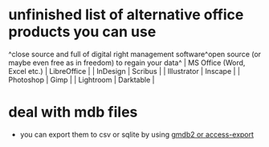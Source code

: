 # unfinished list of alternative office products you can use

^close source and full of digital right management software^open source (or maybe even free as in freedom) to regain your data^
| MS Office (Word, Excel etc.) | LibreOffice |
| InDesign | Scribus |
| Illustrator | Inscape |
| Photoshop | Gimp |
| Lightroom | Darktable |

# deal with mdb files

* you can export them to csv or sqlite by using [gmdb2 or access-export](https://aur.archlinux.org/packages/?O=0&K=mdb)
